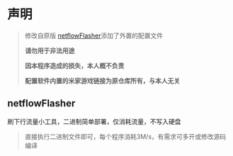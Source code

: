 # 声明

> 修改自原版 [netflowFlasher](https://github.com/luckykeeper/netflowFlasher)添加了外置的配置文件
>
> **请勿用于非法用途**
>
> **因本程序造成的损失，本人概不负责**
> 
> **配置软件内置的米家游戏链接为原仓库所有，与本人无关**


## netflowFlasher
刷下行流量小工具，二进制简单部署，仅消耗流量，不写入硬盘

> 直接执行二进制文件即可，每个程序消耗3M/s，有需求可多开或修改源码编译
